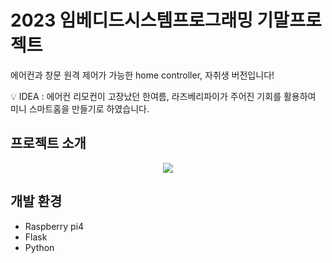 # 2023 임베디드시스템프로그래밍 기말프로젝트

에어컨과 창문 원격 제어가 가능한 home controller, 자취생 버전입니다!

:bulb: IDEA : 에어컨 리모컨이 고장났던 한여름, 라즈베리파이가 주어진 기회를 활용하여 미니 스마트홈을 만들기로 하였습니다.


## 프로젝트 소개

<p align="center">
  <img src="https://github.com/ujumjum/homecontroller/assets/110725131/29950fe8-cbf5-47cb-acce-2d5ba8201216">
</p>


## 개발 환경
- Raspberry pi4
- Flask
- Python

